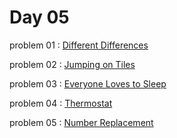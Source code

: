 # Day 05

problem 01 : [ Different Differences ](https://codeforces.com/contest/1772/problem/C)

problem 02 : [ Jumping on Tiles ](https://codeforces.com/contest/1729/problem/C)

problem 03 : [ Everyone Loves to Sleep ](https://codeforces.com/contest/1714/problem/A)

problem 04 : [ Thermostat ](https://codeforces.com/contest/1759/problem/C)

problem 05 : [ Number Replacement ](https://codeforces.com/contest/1744/problem/A)
